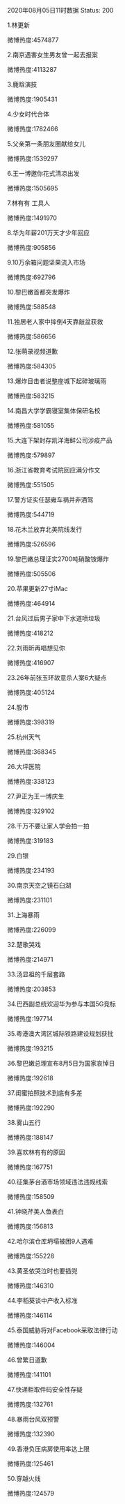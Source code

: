 2020年08月05日11时数据
Status: 200

1.林更新

微博热度:4574877

2.南京遇害女生男友曾一起去报案

微博热度:4113287

3.鹿晗演技

微博热度:1905431

4.少女时代合体

微博热度:1782466

5.父亲第一条朋友圈献给女儿

微博热度:1539297

6.王一博邀你花式清凉出发

微博热度:1505695

7.林有有 工具人

微博热度:1491970

8.华为年薪201万天才少年回应

微博热度:905856

9.10万余箱问题坚果流入市场

微博热度:692796

10.黎巴嫩首都突发爆炸

微博热度:588548

11.独居老人家中摔倒4天靠敲盆获救

微博热度:586656

12.张萌录视频道歉

微博热度:584305

13.爆炸目击者说整座城下起碎玻璃雨

微博热度:583215

14.南昌大学学霸寝室集体保研名校

微博热度:581055

15.大连下架封存凯洋海鲜公司涉疫产品

微博热度:579897

16.浙江省教育考试院回应满分作文

微博热度:551505

17.警方证实任瑟雍车祸并非酒驾

微博热度:544719

18.花木兰放弃北美院线发行

微博热度:526596

19.黎巴嫩总理证实2700吨硝酸铵爆炸

微博热度:505506

20.苹果更新27寸iMac

微博热度:464914

21.台风过后男子家中下水道喷垃圾

微博热度:418212

22.刘雨昕再唱想见你

微博热度:416907

23.26年前张玉环故意杀人案6大疑点

微博热度:405124

24.股市

微博热度:398319

25.杭州天气

微博热度:368345

26.大坪医院

微博热度:338123

27.尹正为王一博庆生

微博热度:329102

28.千万不要让家人学会拍一拍

微博热度:319183

29.白银

微博热度:234193

30.南京天空之镜石臼湖

微博热度:231101

31.上海暴雨

微博热度:226099

32.楚歌哭戏

微博热度:214971

33.汤显祖的千层套路

微博热度:203853

34.巴西副总统欢迎华为参与本国5G竞标

微博热度:197714

35.粤港澳大湾区城际铁路建设规划获批

微博热度:193215

36.黎巴嫩总理宣布8月5日为国家哀悼日

微博热度:192618

37.闺蜜拍照技术到底有多差

微博热度:192290

38.雾山五行

微博热度:188147

39.喜欢林有有的原因

微博热度:167751

40.征集茅台酒市场领域违法违规线索

微博热度:158509

41.钟晓芹美人鱼表白

微博热度:156813

42.哈尔滨仓库坍塌被困9人遇难

微博热度:155228

43.黄圣依哭泣时也要插兜

微博热度:146310

44.李稻葵谈中产收入标准

微博热度:146114

45.泰国威胁将对Facebook采取法律行动

微博热度:146004

46.曾繁日道歉

微博热度:141101

47.快递柜取件码安全性存疑

微博热度:132761

48.暴雨台风双预警

微博热度:132390

49.香港负压病房使用率达上限

微博热度:125461

50.穿越火线

微博热度:124579

